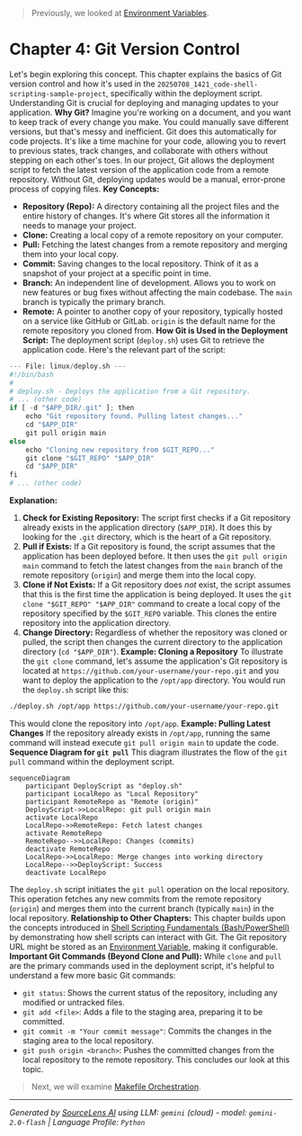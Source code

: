 > Previously, we looked at [Environment Variables](03_environment-variables.md).

# Chapter 4: Git Version Control
Let's begin exploring this concept. This chapter explains the basics of Git version control and how it's used in the `20250708_1421_code-shell-scripting-sample-project`, specifically within the deployment script. Understanding Git is crucial for deploying and managing updates to your application.
**Why Git?**
Imagine you're working on a document, and you want to keep track of every change you make. You could manually save different versions, but that's messy and inefficient. Git does this automatically for code projects. It's like a time machine for your code, allowing you to revert to previous states, track changes, and collaborate with others without stepping on each other's toes.
In our project, Git allows the deployment script to fetch the latest version of the application code from a remote repository. Without Git, deploying updates would be a manual, error-prone process of copying files.
**Key Concepts:**
*   **Repository (Repo):** A directory containing all the project files and the entire history of changes. It's where Git stores all the information it needs to manage your project.
*   **Clone:** Creating a local copy of a remote repository on your computer.
*   **Pull:** Fetching the latest changes from a remote repository and merging them into your local copy.
*   **Commit:** Saving changes to the local repository. Think of it as a snapshot of your project at a specific point in time.
*   **Branch:** An independent line of development. Allows you to work on new features or bug fixes without affecting the main codebase. The `main` branch is typically the primary branch.
*   **Remote:** A pointer to another copy of your repository, typically hosted on a service like GitHub or GitLab. `origin` is the default name for the remote repository you cloned from.
**How Git is Used in the Deployment Script:**
The deployment script (`deploy.sh`) uses Git to retrieve the application code. Here's the relevant part of the script:
```python
--- File: linux/deploy.sh ---
#!/bin/bash
#
# deploy.sh - Deploys the application from a Git repository.
# ... (other code)
if [ -d "$APP_DIR/.git" ]; then
    echo "Git repository found. Pulling latest changes..."
    cd "$APP_DIR"
    git pull origin main
else
    echo "Cloning new repository from $GIT_REPO..."
    git clone "$GIT_REPO" "$APP_DIR"
    cd "$APP_DIR"
fi
# ... (other code)
```
**Explanation:**
1.  **Check for Existing Repository:** The script first checks if a Git repository already exists in the application directory (`$APP_DIR`). It does this by looking for the `.git` directory, which is the heart of a Git repository.
2.  **Pull if Exists:** If a Git repository is found, the script assumes that the application has been deployed before. It then uses the `git pull origin main` command to fetch the latest changes from the `main` branch of the remote repository (`origin`) and merge them into the local copy.
3.  **Clone if Not Exists:** If a Git repository does *not* exist, the script assumes that this is the first time the application is being deployed. It uses the `git clone "$GIT_REPO" "$APP_DIR"` command to create a local copy of the repository specified by the `$GIT_REPO` variable. This clones the entire repository into the application directory.
4.  **Change Directory:** Regardless of whether the repository was cloned or pulled, the script then changes the current directory to the application directory (`cd "$APP_DIR"`).
**Example: Cloning a Repository**
To illustrate the `git clone` command, let's assume the application's Git repository is located at `https://github.com/your-username/your-repo.git` and you want to deploy the application to the `/opt/app` directory.  You would run the `deploy.sh` script like this:
```bash
./deploy.sh /opt/app https://github.com/your-username/your-repo.git
```
This would clone the repository into `/opt/app`.
**Example: Pulling Latest Changes**
If the repository already exists in `/opt/app`, running the same command will instead execute `git pull origin main` to update the code.
**Sequence Diagram for `git pull`**
This diagram illustrates the flow of the `git pull` command within the deployment script.
```mermaid
sequenceDiagram
    participant DeployScript as "deploy.sh"
    participant LocalRepo as "Local Repository"
    participant RemoteRepo as "Remote (origin)"
    DeployScript->>LocalRepo: git pull origin main
    activate LocalRepo
    LocalRepo->>RemoteRepo: Fetch latest changes
    activate RemoteRepo
    RemoteRepo-->>LocalRepo: Changes (commits)
    deactivate RemoteRepo
    LocalRepo->>LocalRepo: Merge changes into working directory
    LocalRepo-->>DeployScript: Success
    deactivate LocalRepo
```
The `deploy.sh` script initiates the `git pull` operation on the local repository. This operation fetches any new commits from the remote repository (`origin`) and merges them into the current branch (typically `main`) in the local repository.
**Relationship to Other Chapters:**
This chapter builds upon the concepts introduced in [Shell Scripting Fundamentals (Bash/PowerShell)](01_shell-scripting-fundamentals-bash-powershell.md) by demonstrating how shell scripts can interact with Git. The Git repository URL might be stored as an [Environment Variable](02_environment-variables.md), making it configurable.
**Important Git Commands (Beyond Clone and Pull):**
While `clone` and `pull` are the primary commands used in the deployment script, it's helpful to understand a few more basic Git commands:
*   `git status`: Shows the current status of the repository, including any modified or untracked files.
*   `git add <file>`: Adds a file to the staging area, preparing it to be committed.
*   `git commit -m "Your commit message"`: Commits the changes in the staging area to the local repository.
*   `git push origin <branch>`: Pushes the committed changes from the local repository to the remote repository.
This concludes our look at this topic.

> Next, we will examine [Makefile Orchestration](05_makefile-orchestration.md).


---

*Generated by [SourceLens AI](https://github.com/openXFlow/sourceLensAI) using LLM: `gemini` (cloud) - model: `gemini-2.0-flash` | Language Profile: `Python`*